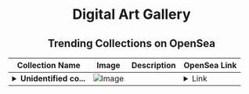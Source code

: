 <div align="center">

# Digital Art Gallery

## Trending Collections on OpenSea

| Collection Name                       | Image                                                                                     | Description                       | OpenSea Link                                                                                          |
|---------------------------------------|-------------------------------------------------------------------------------------------|-----------------------------------|--------------------------------------------------------------------------------------------------------|
| **<details><summary>Unidentified co...</summary>Unidentified contract 9d653560-aedb-4d7a-8812-4129303a86a5</details>** | ![Image](https://i.seadn.io/s/raw/files/7bcffd5e974c148aaba93cda878384a5.png?w=500&auto=format?w=200&auto=format) |  | <details><summary>Link</summary>[Unidentified contract 9d653560-aedb-4d7a-8812-4129303a86a5](https://opensea.io/collection/unidentified-contract-9d653560-aedb-4d7a-8812-4129)</details> |

</div>